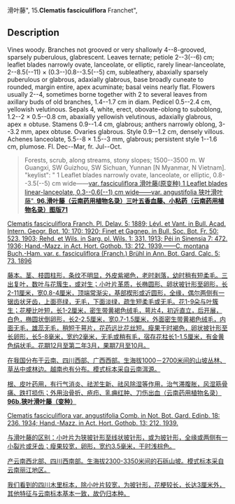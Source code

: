 滑叶藤",
15.**Clematis fasciculiflora** Franchet",

## Description
Vines woody. Branches not grooved or very shallowly 4--8-grooved, sparsely puberulous, glabrescent. Leaves ternate; petiole 2--3(--6) cm; leaflet blades narrowly ovate, lanceolate, or elliptic, rarely linear-lanceolate, 2--8.5(--11) × (0.3--)0.8--3.5(--5) cm, subleathery, abaxially sparsely puberulous or glabrous, adaxially glabrous, base broadly cuneate to rounded, margin entire, apex acuminate; basal veins nearly flat. Flowers usually 2--4, sometimes borne together with 2 to several leaves from axillary buds of old branches, 1.4--1.7 cm in diam. Pedicel 0.5--2.4 cm, yellowish velutinous. Sepals 4, white, erect, obovate-oblong to suboblong, 1.2--2 × 0.5--0.8 cm, abaxially yellowish velutinous, adaxially glabrous, apex ± obtuse. Stamens 0.9--1.4 cm, glabrous; anthers narrowly oblong, 3--3.2 mm, apex obtuse. Ovaries glabrous. Style 0.9--1.2 cm, densely villous. Achenes lanceolate, 5.5--8 × 1.5--3 mm, glabrous; persistent style 1--1.6 cm, plumose. Fl. Dec--Mar, fr. Jul--Oct.

> Forests, scrub, along streams, stony slopes; 1500--3500 m. W Guangxi, SW Guizhou, SW Sichuan, Yunnan [N Myanmar, N Vietnam].
  "keylist": "
1 Leaflet blades narrowly ovate, lanceolate, or elliptic, 0.8--3.5(--5) cm wide——<a href='/info/Clematis fasciculiflora var. fasciculiflora?t=foc'>var. fasciculiflora 滑叶藤(原变种)
1 Leaflet blades linear-lanceolate, 0.3--0.6(--1) cm wide——<a href='/info/Clematis fasciculiflora var. angustifolia?t=foc'>var. angustifolia 狭叶滑叶藤",
**96.滑叶藤（云南药用植物名录）三叶五香血藤、小粘药（云南药用植物名录）图版71**

Clematis fasciculiflora Franch. Pl. Delav. 5: 1889; Lévl. et Vant. in Bull. Acad. Intern. Geogr. Bot. 10: 170: 1920; Finet et Gagnep. in Bull. Soc. Bot. Fr. 50: 523. 1903; Rehd. et Wils. in Sarg. pl. Wils. 1: 331. 1913; Péi in Sinensia 7: 472. 1936; Hand.-Mazz. in Act. Hort. Gothob. 13: 212. 1939.——C. montana Buch.-Ham. var. ε. fasciculiflora (Franch.) Brühl in Ann. Bot. Gard. Calc. 5: 73. 1896

藤本。茎、枝圆柱形，条纹不明显，外皮紫褐色，老时剥落，幼时稍有短柔毛。三出复叶，数叶与花簇生，或对生；小叶片革质，长椭圆形、卵状披针形至卵形，长2-11厘米，宽0.8-4厘米，顶端常渐尖，基部楔形或近圆形，全缘，偶尔两侧有一锯齿状牙齿，上面亮绿，无毛，下面淡绿，疏生短柔毛或无毛。花1-9朵与叶簇生；花梗比叶短，长1-2厘米，密生带黄褐色绒毛，萼片4，初近直立，后开展，白色，椭圆状倒卵形，长2-2.5厘米，宽0.7-1.5厘米，外面密生带黄褐色绒毛，内面无毛，雄蕊无毛，稍短于萼片，花药远比花丝短。瘦果干时褐色，卵状披针形至长卵形，长5-8毫米，宽约2毫米，无毛或稍有毛，宿存花柱长1-1.5厘米，有金黄色绢状毛。花期12月至第二年3月，果期7月至10月。

在我国分布于云南、四川西部、广西西部。生海拔1000－2700米间的山坡丛林、草丛中或林边。越南也有分布。模式标本采自云南洱源。

根、皮叶药用，有行气消炎、祛淤生新、祛风除湿等作用，治气滞腹胀，风湿筋骨痛、跌打损伤；外用治骨折、疮疖、乳痈红肿、刀伤出血（云南药用植物名录）
**96b.狭叶滑叶藤（变种）**

Clematis fasciculiflora var. angustifolia Comb. in Not. Bot. Gard. Edinb. 18: 236. 1934; Hand.-Mazz. in Act. Hort. Gothob. 13: 212. 1939.

与滑叶藤的区别：小叶片为狭披针形至线状披针形，或为披针形，全缘或两侧有一小裂片或牙齿；瘦果较宽，卵形，宽约3.5毫米，干时浅棕色。

产云南西北部、四川西南部。生海拔2300-3350米间的石砾山坡。模式标本采自云南丽江地区。

我们看到的四川木里标本，除小叶片较宽，为披针形，花梗较长，长达3厘米外，其他特征与云南标本基本一致，故仍归本种。
